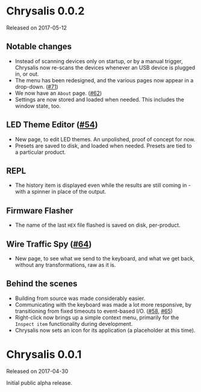 # Chrysalis 0.0.2
Released on 2017-05-12

## Notable changes

* Instead of scanning devices only on startup, or by a manual trigger, Chrysalis
  now re-scans the devices whenever an USB device is plugged in, or out.
* The menu has been redesigned, and the various pages now appear in a drop-down.
  ([#71](https://github.com/algernon/Chrysalis/issues/71))
* We now have an `About` page. ([#62](https://github.com/algernon/Chrysalis/issues/62))
* Settings are now stored and loaded when needed. This includes the window
  state, too.
  
## LED Theme Editor ([#54](https://github.com/algernon/Chrysalis/issues/54))

* New page, to edit LED themes. An unpolished, proof of concept for now.
* Presets are saved to disk, and loaded when needed. Presets are tied to a
  particular product.

## REPL

* The history item is displayed even while the results are still coming in -
  with a spinner in place of the output.
  
## Firmware Flasher

* The name of the last `HEX` file flashed is saved on disk, per-product.
  
## Wire Traffic Spy ([#64](https://github.com/algernon/Chrysalis/issues/64))

* New page, to see what we send to the keyboard, and what we get back, without
  any transformations, raw as it is.

## Behind the scenes

* Building from source was made considerably easier.
* Communicating with the keyboard was made a lot more responsive, by
  transitioning from fixed timeouts to event-based I/O.
  ([#58](https://github.com/algernon/Chrysalis/issues/58),
  [#65](https://github.com/algernon/Chrysalis/issues/65))
* Right-click now brings up a simple context menu, primarily for the `Inspect
  item` functionality during development.
* Chrysalis now sets an icon for its application (a placeholder at this time).

# Chrysalis 0.0.1
Released on 2017-04-30

Initial public alpha release.

